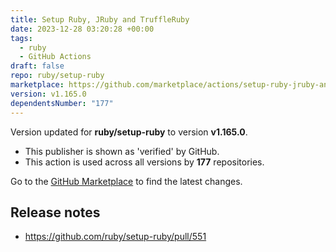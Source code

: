```yaml
---
title: Setup Ruby, JRuby and TruffleRuby
date: 2023-12-28 03:20:28 +00:00
tags:
  - ruby
  - GitHub Actions
draft: false
repo: ruby/setup-ruby
marketplace: https://github.com/marketplace/actions/setup-ruby-jruby-and-truffleruby
version: v1.165.0
dependentsNumber: "177"
---
```



Version updated for **ruby/setup-ruby** to version **v1.165.0**.
- This publisher is shown as 'verified' by GitHub.
- This action is used across all versions by **177** repositories.

Go to the [GitHub Marketplace](https://github.com/marketplace/actions/setup-ruby-jruby-and-truffleruby) to find the latest changes.

## Release notes

* https://github.com/ruby/setup-ruby/pull/551
